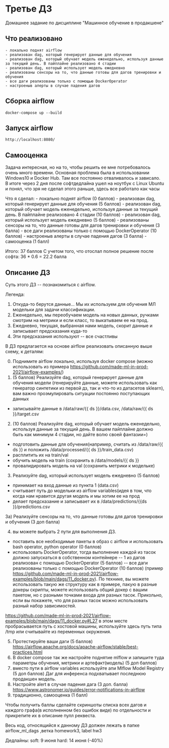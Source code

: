 Третье ДЗ
==============================

Домашнее задание по дисциплине "Машинное обучение в продакшене"

Что реализовано
------------
    - локально поднят airflow
    - реализован dag, который генерирует данные для обучения
    - реализован dag, который обучает модель еженедельно, используя данные за текущий день. В пайплайне реализовано 4 стадии
    - реализован dag, который использует модель ежедневно
    - реализованы сенсоры на то, что данные готовы для дагов тренировки и обучения
    - все даги реализованы только с помощью DockerOperator
    - настроеныв алерты в случае падения дагов

Сборка airflow
------------
    docker-compose up --build

Запуск airflow
------------
    http://localhost:8080/

Самооценка
------------
Задача интересная, но на то, чтобы решить ее мне потребовалось очень много времени. Основная проблема была в использовании Windows10 и Docker Hub.
Там все постоянно отваливалось и зависало. В итоге через 2 дня после софтдедлайна ушел на ноутбук с Linux Ubuntu и понял, что зря не сделал этого раньше, здесь все работало как часы

Что я сделал: 
    - локально поднят airflow (0 баллов)
    - реализован dag, который генерирует данные для обучения (5 баллов)
    - реализован dag, который обучает модель еженедельно, используя данные за текущий день. В пайплайне реализовано 4 стадии (10 баллов)
    - реализован dag, который использует модель ежедневно (5 баллов)
    - реализованы сенсоры на то, что данные готовы для дагов тренировки и обучения (3 балла)
    - все даги реализованы только с помощью DockerOperator (10 баллов)
    - настроеныв алерты в случае падения дагов (3 балла)
    - самооценка (1 балл)

Итого: 37 баллов
С учетом того, что отослал полное решение после софта: 36 * 0.6 = 22.2 балла


Описание ДЗ
------------
Суть этого ДЗ -- познакомиться с airflow. 

Легенда: 
1) Откуда-то берутся данные... Мы их используем для обучения МЛ модельки для задачи классификации. 
2) Еженедельно, мы переобучаем модель на новых данных, ручками смотрим на метрики и если класс, то выкатываем ее на прод. 
3) Ежедневно, текущая, выбранная нами модель, скорит данные и записывает предсказания куда-то
4) Эти предсказания используют -- все счастливы

В ДЗ предлагается на основе airflow реализовать описанную выше схему, к деталям:

0) Поднимите airflow локально, используя docker compose (можно использовать из примера https://github.com/made-ml-in-prod-2021/airflow-examples/) 
1) (5 баллов) Реализуйте dag, который генерирует данные для обучения модели (генерируйте данные, можете использовать как генератор синтетики из первой дз, так и что-то из датасетов sklearn), вам важно проэмулировать ситуации постоянно поступающих данных
- записывайте данные в /data/raw/{{ ds }}/data.csv, /data/raw/{{ ds }}/target.csv

2) (10 баллов) Реализуйте dag, который обучает модель еженедельно, используя данные за текущий день. В вашем пайплайне должно быть как минимум 4 стадии, но дайте волю своей фантазии=)

- подготовить данные для обучения(например, считать из /data/raw/{{ ds }} и положить /data/processed/{{ ds }}/train_data.csv)
- расплитить их на train/val
- обучить модель на train (сохранить в /data/models/{{ ds }} 
- провалидировать модель на val (сохранить метрики к модельке)

3) Реализуйте dag, который использует модель ежедневно (5 баллов)
- принимает на вход данные из пункта 1 (data.csv)
- считывает путь до модельки из airflow variables(идея в том, что когда нам нравится другая модель и мы хотим ее на прод 
- делает предсказание и записывает их в /data/predictions/{{ds }}/predictions.csv

3а)  Реализуйте сенсоры на то, что данные готовы для дагов тренировки и обучения (3 доп балла)

4) вы можете выбрать 2 пути для выполнения ДЗ. 
- поставить все необходимые пакеты в образ с airflow и использовать bash operator, python operator (0 баллов)
- использовать DockerOperator, тогда выполнение каждой из тасок должно запускаться в собственном контейнере
-- 1 из дагов реализован с помощью DockerOperator (5 баллов)
-- все даги реализованы только с помощью DockerOperator (10 баллов) (пример https://github.com/made-ml-in-prod-2021/airflow-examples/blob/main/dags/11_docker.py).
По технике, вы можете использовать такую же структуру как в примере, пакую в разные докеры скрипты, можете использовать общий докер с вашим пакетом, но с разными точками входа для разных тасок. 
Прикольно, если вы покажете, что для разных тасок можно использовать разный набор зависимостей. 

https://github.com/made-ml-in-prod-2021/airflow-examples/blob/main/dags/11_docker.py#L27 в этом месте пробрасывается путь с хостовой машины, используйте здесь путь типа /tmp или считывайте из переменных окружения.

5) Протестируйте ваши даги (5 баллов) https://airflow.apache.org/docs/apache-airflow/stable/best-practices.html 
6) В docker compose так же настройте поднятие mlflow и запишите туда параметры обучения, метрики и артефакт(модель) (5 доп баллов)
7) вместо пути в airflow variables  используйте апи Mlflow Model Registry (5 доп баллов)
Даг для инференса подхватывает последнюю продакшен модель. 
8) Настройте alert в случае падения дага (3 доп. балла)
https://www.astronomer.io/guides/error-notifications-in-airflow
9) традиционно, самооценка (1 балл)

Чтобы получить баллы сделайте скриншоты списка всех дагов и каждого графа(в исполненном без ошибок виде) по отдельности и прикрепите их в описание пулл реквеста.


Весь код, относящийся к данному ДЗ должен лежать в папке airflow_ml_dags ,ветка homework3, label hw3


Дедлайны:
soft: 9 июня
hard: 14 июня (-40%)

